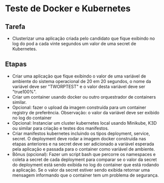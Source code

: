 # Teste de Docker e Kubernetes

## Tarefa

- Clusterizar uma aplicação criada pelo candidato que fique exibindo no log do pod a cada vinte segundos um valor de uma secret de Kubernetes.

## Etapas
- Criar uma aplicação que fique exibindo o valor de uma variável de ambiente do sistema operacional de 20 em 20 segundos, o nome da variável deve ser "TWORPTEST" e o valor desta variável deve ser "true100%".
- Criar um container usando docker ou outro orquestrador de containers similar.
- Opcional: fazer o upload da imagem construída para um container registry de preferência. Observação: o valor da variável deve ser exibido no log do container
- Opcional: Instanciar um cluster kubernetes local usando Minikube, K3D ou similar para criação e testes dos manifestos.
- Criar manifestos kubernetes incluindo os tipos deployment, service, secret. O deployment deve rodar a imagem docker construida nas etapas anteriores e na secret deve ser adicionado a variável esperada pela aplicação e passada para o container como variável de ambiente.
- Bônus (opcional): Fazer um script bash que percorre os namespaces e coleta a secret de cada deployment para comparar se o valor da secret do deployment está sendo exibida no log do container que está rodando a aplicação. Se o valor da secret estiver sendo exibida retornar uma mensagem informando que o container tem um problema de segurança.
